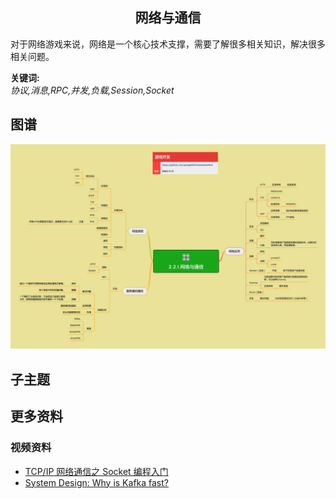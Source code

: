 <h2 align="center">网络与通信</h2>
<p>
对于网络游戏来说，网络是一个核心技术支撑，需要了解很多相关知识，解决很多相关问题。
</p>

**关键词:**<br/>
*协议,消息,RPC,并发,负载,Session,Socket*

## 图谱
![图片加载中...](../exports/2.2.1.网络与通信.png?raw=true)

## 子主题

## 更多资料
### 视频资料
* [TCP/IP 网络通信之 Socket 编程入门](https://www.youtube.com/watch?v=ST6WLZFSHXs)
* [System Design: Why is Kafka fast?](https://www.youtube.com/watch?v=UNUz1-msbOM)
